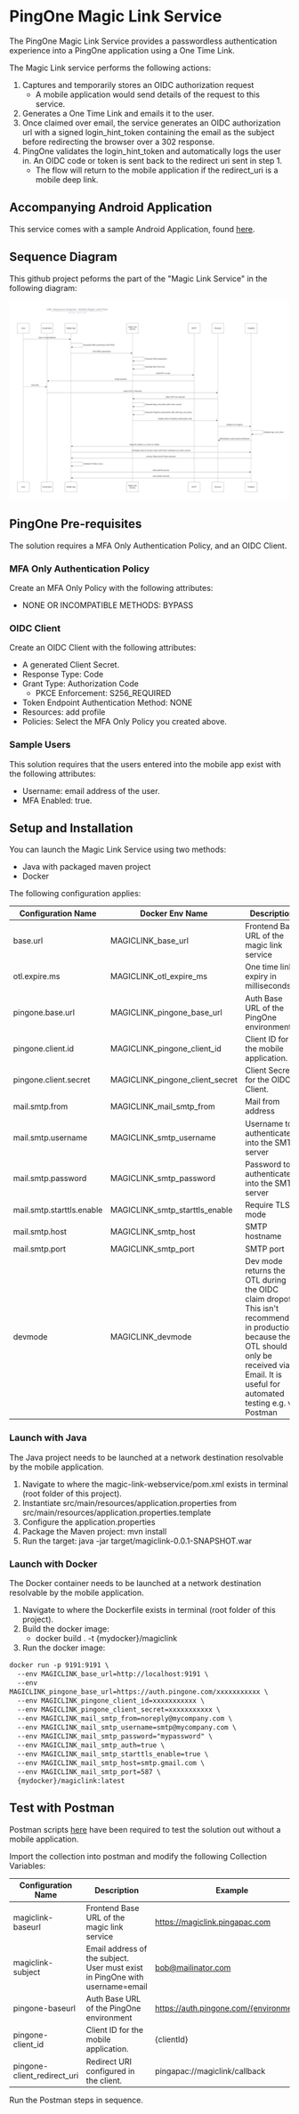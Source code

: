 # PingOne Magic Link Service

The PingOne Magic Link Service provides a passwordless authentication experience into a PingOne application using a One Time Link.

The Magic Link service performs the following actions:
1. Captures and temporarily stores an OIDC authorization request
   - A mobile application would send details of the request to this service.
2. Generates a One Time Link and emails it to the user.
3. Once claimed over email, the service generates an OIDC authorization url with a signed login_hint_token containing the email as the subject before redirecting the browser over a 302 response.
4. PingOne validates the login_hint_token and automatically logs the user in. An OIDC code or token is sent back to the redirect uri sent in step 1.
   - The flow will return to the mobile application if the redirect_uri is a mobile deep link.

## Accompanying Android Application

This service comes with a sample Android Application, found [here](../../../magic-link-android).

## Sequence Diagram

This github project peforms the part of the "Magic Link Service" in the following diagram:

<img src="artefacts/uml_magiclink.png">

## PingOne Pre-requisites

The solution requires a MFA Only Authentication Policy, and an OIDC Client.

### MFA Only Authentication Policy

Create an MFA Only Policy with the following attributes:
- NONE OR INCOMPATIBLE METHODS: BYPASS

### OIDC Client

Create an OIDC Client with the following attributes:
- A generated Client Secret.
- Response Type: Code
- Grant Type: Authorization Code
   - PKCE Enforcement: S256_REQUIRED
- Token Endpoint Authentication Method: NONE
- Resources: add profile
- Policies: Select the MFA Only Policy you created above.

### Sample Users

This solution requires that the users entered into the mobile app exist with the following attributes:
- Username: email address of the user.
- MFA Enabled: true.

## Setup and Installation

You can launch the Magic Link Service using two methods:
- Java with packaged maven project
- Docker

The following configuration applies:

Configuration Name | Docker Env Name | Description | Example
--- | --- | --- | ---
base.url | MAGICLINK_base_url | Frontend Base URL of the magic link service | https://magiclink.pingapac.com
otl.expire.ms | MAGICLINK_otl_expire_ms | One time link expiry in milliseconds | 30000
pingone.base.url | MAGICLINK_pingone_base_url | Auth Base URL of the PingOne environment | https://auth.pingone.com/{environmentId}
pingone.client.id | MAGICLINK_pingone_client_id | Client ID for the mobile application. | {clientId}
pingone.client.secret | MAGICLINK_pingone_client_secret | Client Secret for the OIDC Client. | {clientSecret}
mail.smtp.from | MAGICLINK_mail_smtp_from | Mail from address | noreply@mycompany.com
mail.smtp.username | MAGICLINK_smtp_username | Username to authenticate into the SMTP server | smtpuser@mycompany.com
mail.smtp.password | MAGICLINK_smtp_password | Password to authenticate into the SMTP server | ******
mail.smtp.starttls.enable | MAGICLINK_smtp_starttls_enable | Require TLS mode | true/false
mail.smtp.host | MAGICLINK_smtp_host | SMTP hostname | smtp.gmail.com
mail.smtp.port | MAGICLINK_smtp_port | SMTP port | 587
devmode | MAGICLINK_devmode | Dev mode returns the OTL during the OIDC claim dropoff. This isn't recommended in production because the OTL should only be received via Email. It is useful for automated testing e.g. via Postman | true/false


### Launch with Java

The Java project needs to be launched at a network destination resolvable by the mobile application.

1. Navigate to where the magic-link-webservice/pom.xml exists in terminal (root folder of this project).
2. Instantiate src/main/resources/application.properties from src/main/resources/application.properties.template
3. Configure the application.properties
4. Package the Maven project: mvn install
5. Run the target: java -jar target/magiclink-0.0.1-SNAPSHOT.war

### Launch with Docker

The Docker container needs to be launched at a network destination resolvable by the mobile application.

1. Navigate to where the Dockerfile exists in terminal (root folder of this project).
2. Build the docker image:
   - docker build . -t {mydocker}/magiclink
3. Run the docker image:
```
docker run -p 9191:9191 \
  --env MAGICLINK_base_url=http://localhost:9191 \
  --env MAGICLINK_pingone_base_url=https://auth.pingone.com/xxxxxxxxxxx \
  --env MAGICLINK_pingone_client_id=xxxxxxxxxxx \
  --env MAGICLINK_pingone_client_secret=xxxxxxxxxxx \
  --env MAGICLINK_mail_smtp_from=noreply@mycompany.com \
  --env MAGICLINK_mail_smtp_username=smtp@mycompany.com \
  --env MAGICLINK_mail_smtp_password="mypassword" \
  --env MAGICLINK_mail_smtp_auth=true \
  --env MAGICLINK_mail_smtp_starttls_enable=true \
  --env MAGICLINK_mail_smtp_host=smtp.gmail.com \
  --env MAGICLINK_mail_smtp_port=587 \
  {mydocker}/magiclink:latest
```

## Test with Postman

Postman scripts [here](artefacts/postman.collection) have been required to test the solution out without a mobile application.

Import the collection into postman and modify the following Collection Variables:

Configuration Name | Description | Example
--- | --- | ---
magiclink-baseurl | Frontend Base URL of the magic link service | https://magiclink.pingapac.com
magiclink-subject | Email address of the subject. User must exist in PingOne with username=email | bob@mailinator.com
pingone-baseurl | Auth Base URL of the PingOne environment | https://auth.pingone.com/{environmentId}
pingone-client_id | Client ID for the mobile application. | {clientId}
pingone-client_redirect_uri | Redirect URI configured in the client. | pingapac://magiclink/callback

Run the Postman steps in sequence.
